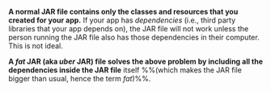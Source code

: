 **A normal JAR file contains only the classes and resources that you created for your app.** If your app has _dependencies_ (i.e., third party libraries that your app depends on), the JAR file will not work unless the person running the JAR file also has those dependencies in their computer. This is not ideal.

**A _fat_ JAR (aka _uber_ JAR) file solves the above problem by including all the dependencies inside the JAR file** itself %%(which makes the JAR file bigger than usual, hence the term _fat_)%%.
